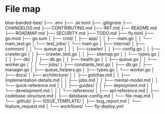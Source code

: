 # File map

blue-banded-bee/
├── .env
├── .air.toml
├── .gitignore
├── CHANGELOG.md
├── CONTRIBUTING.md
├── INIT.md
├── README.md
├── ROADMAP.md
├── SECURITY.md
├── TODO.md
├── fly.toml
├── go.mod
├── go.sum
│
├── cmd/
│   ├── app/
│   │   ├── main.go
│   │   └── main_test.go
│   └── test_jobs/
│       └── main.go
│
├── internal/
│   ├── common/
│   │   └── queue.go
│   │
│   ├── crawler/
│   │   ├── config.go
│   │   ├── crawler.go
│   │   ├── crawler_test.go
│   │   ├── sitemap.go
│   │   └── types.go
│   │
│   ├── db/
│   │   ├── db.go
│   │   ├── health.go
│   │   ├── queue.go
│   │   └── worker.go
│   │
│   └── jobs/
│       ├── constants_test.go
│       ├── db.go
│       ├── manager.go
│       ├── queue_helpers.go
│       ├── types.go
│       └── worker.go
│
├── docs/
│   ├── architecture/
│   │   ├── gotchas.md
│   │   ├── implementation-details.md
│   │   ├── jobs.md
│   │   ├── mental-model.md
│   │   └── quick-reference.md
│   │
│   ├── guides/
│   │   ├── deployment.md
│   │   └── development.md
│   │
│   └── reference/
│       ├── api-reference.md
│       ├── codebase-structure.md
│       ├── database-config.md
│       └── file-map.md
│
└── .github/
    ├── ISSUE_TEMPLATE/
    │   ├── bug_report.md
    │   └── feature_request.md
    │
    └── workflows/
        └── fly-deploy.yml
